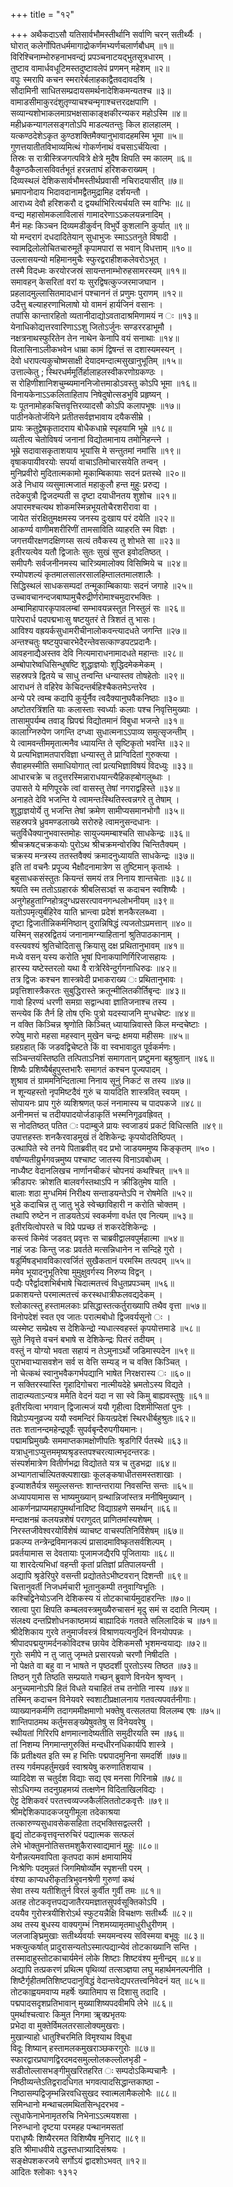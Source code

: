 +++
title = "१२"

+++
अथैकदाऽसौ यतिसार्वभौमस्तीर्थानि सर्वाणि चरन् सतीर्थ्यैः ।  
घोरात् कलेर्गोपितधर्ममागाद्रोकर्णमभ्यर्णचलार्णबौधम् ॥१॥  
विरिश्चिनाम्भोरुहनाभवन्द्यं प्रपञ्चनाटयद्भुतसूत्रधारम् ।  
तुष्टाव वामार्धवधूटिमस्तदुष्टावलेपं प्रणमन् महेशम् ॥२॥  
वपुः स्मरापि कचन स्मरारेर्बलाहकाद्वैतवदावदश्रि ।  
सौदामिनी साधितसम्प्रदायसमर्थनादेशिकमन्यतश्च ॥३॥  
वामाडसीमाकुरदंशुतृण्याचश्चन्मृगाश्चत्तरदक्षपाणि ।  
सव्यान्यशोभाकलमाग्रभक्षसाकाङ्क्षकीरन्यकर महोऽस्मि ॥४॥  
महीध्रकन्यागलसङ्गतोऽपि माडल्यतन्तुः किल हालहालम् ।  
यत्कण्ठदेशेऽकृत कुण्ठशक्तिमैक्यानुभावादहमस्मि भूमा ॥५॥  
गुणत्तयातीतविभाव्यमित्थं गोकर्णनाथं वचसाऽर्चयित्वा ।  
तिस्रः स रात्रीस्त्रिजगत्पवित्रे क्षेत्रे मुदैष क्षिपति स्म कालम् ॥६॥  
वैकुण्ठकैलासविवर्तभूतं हरन्नताघं हरिशकराख्यम् ।  
दिव्यस्थलं देशिकसार्वभौमस्तीर्थप्रवासी नचिरादयासीत् ॥७॥  
भ्रमापनोदाय भिदावदानामद्वैतमुद्रामिह दर्शयन्तौ ।  
आराध्य देवौ हरिशकरौ द द्वयर्थाभिरित्यर्चयति स्म वाग्भिः ॥८॥  
वन्द्य महासोमकलाविलासं गामादरेणाऽऽकलयन्ननादिम् ।  
मैनं महः किञ्चन दिव्यमडीकुर्वन् विभुर्पे कुशलानि कुर्यात् ॥९॥  
यो मन्दरागं दधदादितेयान् सुधाभुजः स्माऽऽतनुते विषादी ।  
स्वामद्रिलोलोचितचारुमूर्ते कृपामपारां स भवान् विधत्ताम् ॥१०॥  
उल्लासयन्यो महिमानमुचैः स्फुरद्वराहीशकलेवरोऽभूत् ।  
तस्मै विदध्मः करयोरजस्रं सायन्तनाम्भोरुहसामरस्यम् ॥११॥  
समावहन् केसरितां वरां यः सुरद्विषत्कुज्जरमाजघान ।  
प्रहलादमुल्लासितमादधानं पश्चाननं तं प्रणुमः पुराणम् ॥१२॥  
उदैत्तु बल्याहरणाभिलाषो यो वामनं हार्यजिनं वसानः ।  
तपांसि कान्तारहितो व्यतानीदाद्योऽवतादाश्रमिणामयं न ः ॥१३॥  
येनाधिकोद्यत्तरवारिणाऽऽशु जितोऽर्जुनः सण्डररडाभूमौ ।  
नक्षत्रनाथस्फुरितेन तेन नाथेन केनापि वयं सनाथाः ॥१४॥  
विलासिनाऽलीकभवेन धाम्रा कामं द्विषन्तं स दशास्यमस्यन् ।  
देवो धरापत्यकुचोष्मसाक्षी देयादमन्दात्मसुखानुभूतिम् ॥१५॥  
उत्ताल्केतु ; स्थिरधर्ममूर्तिर्हालाहलस्वीकरणोग्रकण्ठः ।  
स रोहिणीशानिशचुम्ब्यमाननिजोत्तमाडोऽवस्तु कोऽपि भूमा ॥१६॥  
विनायकेनाऽऽकलिताहिताप निषेदुषोत्सडभुवि प्रहृष्यन् ।  
यः पूतनामोहकचित्तवृत्तिरव्यादसौ कोऽपि कलापभूषः ॥१७॥  
पाठीनकेतोर्जयिने प्रतीतसर्वज्ञभावाय दयैकसीम्रे ।  
प्रायः क्रतुद्वेषकृतादराय बोधैकधाम्रे स्पृहयामि भूम्रे ॥१८॥  
व्यतीत्य चेतोविषयं जनानां विद्योतमानाय तमोनिहन्त्ने ।  
भूम्रे सदावासकृताशयाय भूयांसि मे सन्तुतमां नमांसि ॥१९॥  
वृषाकपायीवरयोः सपर्या वाचाऽतिमोचारसयेति तन्वन् ।  
मुनिप्रवीरो मुदितात्मकामो मूकाम्बिकायाः सदनं प्रतस्थे ॥२०॥  
अडे निधाय व्यसुमात्मजातं महाकुलौ हन्त मुहुः प्ररुद्य ।  
तदेकपुत्रौ द्विजदम्पती स दृष्टा दयाधीनतय शुशोच ॥२१॥  
अपारमश्चत्यथ शोकमस्मिन्नभूयतोचैरशरीरावा वा ।  
जायेत संरक्षितुमक्षमस्य जनस्य दुःखाय परं दयेति ॥२२॥  
आकर्ण्य वाणीमशरीरिणीं तामसाविति व्याहरति स्म विज्ञः ।  
जगत्तयीरक्षणदक्षिणय्स सत्यं तवैकस्य तु शोभते सा ॥२३॥  
इतीरयत्येव यतौ द्विजातेः सुतः सुखं सुप्त इवोदतिष्ठत् ।  
समीपगैः सर्वजनीनमस्य चारित्र्यमालोक्य विसिष्मिये च ॥२४॥  
रम्योपशल्यं कृतमालसालरसालहिम्तालतमालशालैः ।  
सिद्धिस्थलं साधकसम्पदां तन्मूकाम्बिकायाः सदनं जगाहे ॥२५॥  
उच्चावचानन्दजबाष्पामुचैरुद्रीर्णरोमाश्चमुदारभक्तिः ।  
अम्बामिहापारकृपावलम्बां सम्भावयन्नस्तुत निस्तुलं सः ॥२६॥  
पारेपरार्ध पदपद्मभाःसु षष्टयुतरं ते त्रिशतं तु भासः।  
आविश्य वह्रयर्कसुधामरीचीनालोकवन्त्यादधते जगन्ति ॥२७॥  
अन्तश्चतुः षष्टयुपचारभेदैरन्तेवसत्काण्डपटप्रदानैः।  
आवहनाद्यैअस्तव देवि नित्यमाराधनामादधते महान्तः ॥२८॥  
अम्बोपारेष्वधिसिन्धुषष्टि शुद्धाज्ञयोः शुद्धिदमेकमेकम् ।  
सहस्रपत्रे द्वितये च साधु तन्वन्ति धन्यास्तव तोषहेतोः ॥२९॥  
आराधनं ते वहिरेव केचिदन्तर्बहिश्चैकतमेऽन्तरेव ।  
अन्ये परे त्वम्ब कदापि कुर्युर्नैव त्वदैक्यानुघवैकनिष्ठाः ॥३०॥  
अष्टोतरत्रिंशति याः कलास्ताः स्वर्ध्याः कलाः पश्च निवृत्तिमुख्याः ।  
तासामुपर्यम्ब तवाड् घ्रिपद्मं विद्योतमानं विबुधा भजन्ते ॥३१॥  
कालाग्निरुपेण जगन्ति दग्ध्वा सुधात्मनाऽऽपाव्य समुत्सृजन्तीम् ।  
ये त्वामवन्तीममृतात्मनैव ध्यायन्ति ते सृष्टिकृतो भवन्ति ॥३२॥  
ये प्रत्यभिज्ञामतपारविज्ञा धन्यास्तु ते प्राग्विदितां गुरुक्त्या ।  
सैवाहमस्मीति समाधियोगात् त्वां प्रत्यभिज्ञाविषयं विदध्युः ॥३३॥  
आधारचक्रे च तदुत्तरस्मिन्नाराधयान्त्यैहिकह्बोगलुब्धाः ।  
उपासते ये मणिपूरके त्वां वासस्तु तेषां नगराद्वहिस्ते ॥३४॥  
अनाहते देवि भजन्ति ये त्वामन्तःस्थितिस्त्वन्नगरे तु तेषाम् ।  
शुद्धाज्ञयोर्ये तु भजन्ति तेषां क्रमेण सामीप्यसमानभोगौ ॥३५॥  
सहस्रपत्रे ध्रुवमण्डलाख्ये सरोरुहे त्वामनुसन्दधानः ।  
चतुर्विधैक्यानुभवास्तमोहः सायुज्यमम्बाश्चति साधकेन्द्रः ॥३६॥  
श्रीचक्रषट्चक्रकयोः पुरोऽथ श्रीचक्रमन्वोरक्पि चिन्तितैक्यम् ।  
चक्रस्य मन्त्रस्य ततस्तवैक्यं क्रमादनुध्यायति साधकेन्द्रः ॥३७॥  
इति तां वचनैः प्रपूज्य भैक्षौदनामात्रेण स तुष्टिमान् कृतार्थः ।  
बहुसाधकसंस्तुतः कियन्तं समयं तत्र निनाय शान्तचेताः ॥३८॥  
श्रयति स्म ततोऽग्रहारकं श्रीबलिसञ्ज्ञं स कदाचन स्वशिष्यैः ।  
अनुगेहहुताग्निहोत्रदुग्धप्रसरत्पावनगन्धलोभनीयम् ॥३९॥  
यतोऽपमृत्युर्बहिरेव याति भ्रान्त्वा प्रदेशं शनकैरलब्ध्वा ।  
दृष्टा द्विजातीन्निकर्मनिष्ठान् दुरान्निषिद्धं त्यजतोऽप्रमत्तान् ॥४०॥  
यस्मिन् सहस्रद्वितयं जनानामग्न्याहितानां श्रुतिपाठकानाम् ।  
वस्त्यवश्यं श्रुतिचोदितासु क्रियासु दक्ष प्रथितानुभावम् ॥४१॥  
मध्ये वसन् यस्य करोति भूषां पिनाकपाणिर्गिरिजासहायः ।  
हारस्य यष्टेस्तरलो यथा वै रात्रेरिवेन्दुर्गगनाधिरुढः ॥४२॥  
तत्र द्विजः कश्चन शास्त्रवेदी प्रभाकराख्य ः प्रथितानुभावः ।  
प्रवृत्तिशास्त्रैकरतः सुबुद्धिरास्ते क्रतून्मीलितकीर्तिबृन्दः ॥४३॥  
गावो हिरण्यं धरणी समग्रा सद्वान्धवा ज्ञातिजनाश्च तस्य ।  
सन्त्येव किं तैर्न हि तोष एभिः पुत्रो यदस्याजनि मुग्धचेष्टः ॥४४॥  
न वक्ति किञ्चिन्न श्रृणोति किञ्चित् ध्यायान्निवास्ते किल मन्दचेष्टाः ।  
रुपेषु मारो महसा महस्वान् मुखेन चन्द्रः क्षमया महीसमः ॥४५॥  
ग्रहग्रहात् किं जडवद्विचेष्टते किं वा स्वभावादुत पूर्वकर्मणः।  
सञ्चिन्तयंस्तिष्ठति तत्पिताऽनिशं समागतान् प्रष्टुमना बहुश्रुतान् ॥४६॥  
शिष्यैः प्रशिष्यैर्बहुपुस्तभारैः समागतं कश्चन पूज्यपादम् ।  
शुश्राव तं ग्राममनिन्दितात्मा निनाय सूनुं निकटं स तस्य ॥४७॥  
न शून्यहस्तो नृपमिष्टदैवं गुरुं च यायदिति शास्त्रवित् स्वयम् ।  
सोपायनः प्राप गुरुं व्यशिश्रणत् फलं ननामास्य च पादपकजे ॥४८॥  
अनीनमत्तं च तदीयपादयोर्जडाकृतिं भस्मनिगूढवह्रिवत् ।  
स नोदतिष्ठत् पतित ः पदाम्बुजे प्रायः स्वजाडयं प्रकटं विधित्सति ॥४९॥  
उपात्तहस्तः शनकैरवाडमुखं तं देशिकेन्द्रः कृपयोदतिष्ठिपत् ।  
उत्थापिते स्वे तनये पिताब्रवीत् वद प्रभो जाडयममुष्य किङ्कृतम् ॥५०।  
वर्षाण्यतीय्रुर्भगवन्नमुष्य पश्चाष्ट जातस्य विनाऽवबोधम् ।  
नाध्यैष्ट वेदानलिखच नार्णानचीकरं चोपनयं कथश्चित् ॥५१॥  
क्रीडापरः क्रोशति बालवर्गस्तथाऽपि न क्रीडितुमेष याति ।  
बालाः शठा मुग्धमिमं निरीक्ष्य सन्ताडयन्तेऽपि न रोषमेति ॥५२॥  
भुडे कदाचिन्न तु जातु भुडे स्वेच्छाविहारी न करोति चोक्तम् ।  
तथापि रुष्टेन न ताडयतेऽयं स्वकर्मणा वर्धत एव नित्यम् ॥५३॥  
इतीरयित्वोपरते च विप्रे पप्रच्छ तं शकरदेशिकेन्द्रः ।  
कस्त्वं किमेवं जडवत् प्रवृत्तः स चाब्रवीद्वालवपुर्महात्मा ॥५४॥  
नाहं जडः किन्तु जडः प्रवर्तते मत्सन्निधानेन न सन्दिहे गुरो ।  
षडूर्मिषड्भावविकारवर्जितं सुखैकतानं परमस्मि तत्पदम् ॥५५॥  
ममेव भूयादनुभूतिरेषा मुमुक्षुवर्गस्य निरुप्य विद्वन् ।  
पद्यैः परैर्द्वादशभिर्बभाषे चिदात्मतत्त्वं विधुतप्रपञ्चम् ॥५६॥  
प्रकाशयन्ते परमात्मतत्त्वं करस्थधात्रीफलवद्यदेकम् ।  
श्लोकात्स्तु हस्तामलकाः प्रसिद्धास्तत्कर्तुराख्यापि तथैव वृत्ता ॥५७॥  
विनोपदेशं स्वत एव जातः परात्मबोधो द्विजवर्यसूनो ः ।  
व्यस्मेष्ट सम्प्रेक्ष्य स देशिकेन्द्रो न्यधात्स्वहस्तं कृपयोत्तमाडे ॥५८॥  
सुते निवृत्ते वचनं बभाषे स देशिकेन्द्रः पितरं तदीयम् ।  
वस्तुं न योग्यो भवता सहायं न तेऽमुनाऽर्थो जडिमास्पदेन ॥५९॥  
पुराभवाभ्यासवशेन सर्व स वेत्ति सम्यड् न च वक्ति किञ्चित् ।  
नो चेत्कथं स्वानुभवैकगर्भपद्यानि भाषेत निरक्षरास्य ः ॥६०॥  
न सक्तिरस्यास्ति गॄहादिगोचरा नात्मीयदेहे भ्रमतोऽस्य विद्यते ।  
तादात्म्यताऽन्यत्र ममेति वेदनं यदा न सा स्वे किमु बाह्यवस्तुषुः ॥६१॥  
इतीरयित्वा भगवान् द्विजात्मजं ययौ गृहीत्वा दिशमीप्सितां पुनः ।  
विप्रोऽप्यनुव्रज्य ययौ स्वमन्दिरं कियत्प्रदेशं स्थिरधीर्बहुश्रुतः॥६२॥  
ततः शतानन्दमहेन्द्रपूर्वैः सुपर्वबृन्दैरुपगीयमानः।  
पद्मामघ्रिमुख्यैः सममाप्तकामक्षोणीपतिः श्रृडगिरिं र्पतस्थे ॥६३॥  
यत्राधुनाऽप्युत्तममृष्यश्रृडस्तपश्चरत्यात्मभृदन्तरडः।  
संस्पर्शमात्रेण वितीर्णभद्रा विद्योतते यत्र च तुडभद्रा ॥६४॥  
अभ्यागतार्चाल्पितक्ल्पशाखाः कूलङ्कषाधीतसमस्तशाखाः ।  
इज्याशतैर्यत्र समुल्लसन्तः शान्तन्तराया निवसन्ति सन्तः ॥६५॥  
अध्यापयामास स भाष्यमुख्यान् ग्रन्थान्निजांस्तत्र मनीषिमुख्यान् ।  
आकर्णनप्राप्यमहापुमर्थानादिष्ट विद्याग्रहणे समर्थान् ॥६६॥  
मन्दाक्षनम्रं कलयन्नशेषं पराणुदत् प्राणितमांस्यशेषम् ।  
निरस्तजीवेश्वरयोर्विशेषं व्याचष्ट वाचस्पतिनिर्विशेषम् ॥६७॥  
प्रकल्प्य तन्त्रेन्द्रविमानकल्पं प्रासादमाविष्कृतसर्वशिल्पम् ।  
प्रवर्तयामास स देवतायाः पूजामजद्यैरपि पूजितायाः ॥६८॥  
या शारदेत्यभिधां वहन्ती कृतां प्रतिज्ञां प्रतिपालयन्ती ।  
अद्यापि श्रृडेरिपुरे वसन्ती प्रद्योततेऽभीष्टवरान् दिशन्ती ॥६९॥  
चित्तानुवर्ती निजधर्मचारी भूतानुकम्पी तनुवाग्विभूतिः ।  
कश्चिद्विनेयोऽजनि देशिकस्य यं तोटकाचार्यमुदाहरन्तिः ॥७०॥  
स्रात्वा पुरा क्षिपति कम्बलवस्त्रमुख्यैरुचासनं मृदु समं स ददाति नित्यम् ।  
संलक्ष्य दन्तप्रिशोधनकाष्ठमग्र्यं बाह्यादिकं गतवते सलिलादिकं च ॥७१॥  
श्रीदेशिकाय गुरवे तनुमार्जवस्त्रं विश्राणयत्यनुदिनं विनयोपपन्नः ।  
श्रीपादपद्मयुगमर्दनकोविदश्च छायेव देशिकमसौ भृशमन्वयाद्यः ॥७२॥  
गुरोः समीपे न तु जातु जृम्भते प्रसारयन्नो चरणौ निषीदति ।  
नो पेक्षते वा बहु वा न भाषते न पृष्ठदर्शी पुरतोऽस्य तिष्ठत ॥७३॥  
तिष्ठन् गुरौ तिष्ठति सम्प्रयाते गच्छन् ब्रुवाणे विनयेन श्रृण्वन् ।  
अनुच्यमानोऽपि हितं विधते यचाहितं तच तनोति नास्य ॥७४॥  
तस्मिन् कदाचन विनेयवरे स्वशाटीप्रक्षालनाय गतवत्यपवर्तनीगाः।  
व्याख्यानकर्मणि तदागममीक्षमाणो भक्तेषु वत्सलतया विललम्ब एषः ॥७५॥  
शान्तिपाठमथ कर्तुमसङ्ख्येषुवतेषु स विनेयवरेषु ।  
स्थीयतां गिरिरपि क्षणमात्नादेष्यतीति समुदीरयति स्म ॥७६॥  
तां निशम्य निगमान्तगुरुक्तिं मन्दधीरनधिकार्यपि शास्त्रे ।  
किं प्रतीक्ष्यत इति स्म ह भित्तिः पद्मपादमुनिना समदर्शि ॥७७॥  
तस्य गर्वमपहर्तुमखर्व स्वाश्रयेषु करुणातिशयाच ।  
व्यादिदेश स चतुर्दश विद्याः सद्य एव मनसा गिरिनाम्रे ॥७८॥  
सोऽधिगम्य तदनुग्रहमग्र्यं तत्क्षणेन विदिताखिलविद्यः ।  
ऐट्ट देशिकवरं परतत्त्वव्यज्जकैर्ललिततोटकवृत्तैः ॥७९॥  
श्रीमद्देशिकपादकजयुगीमूला तदेकाश्रया  
तत्कारुण्यसुधावसेकसहिता तद्भक्तिसद्वल्लरी ।  
हॄद्यं तोटकवृत्तवृन्तरुचिरं पद्यात्मक सत्फलं  
लेभे भोक्तुमनोतिसत्तमशुकैरास्वाद्यमानं मुहुः ॥८०॥  
येनौन्नत्यमवापिता कृतपदा कामं क्षमायामियं  
निःश्रेणिः पदमुन्नतं जिगमिषोर्व्योम स्पृशन्ती परम् ।  
वंश्या काप्यधरीकृतत्रिभुवनश्रेणी गुरुणां कथं  
सेवा तस्य यतीशितुर्न विरलं कुर्वीत गुर्वी तमः ॥८१॥  
अतह तोटकवृत्तपद्यजातैरयमज्ञातसुपर्वसूक्तिकोऽपि ।  
दययैव गुरोस्त्रयीशिरोऽर्थ स्फुटयन्नैक्षि विचक्षणः सतीर्थ्यैः ॥८२॥  
अथ तस्य बुधस्य वाक्यगुम्भं निशमय्यामृतमाधुरीधुरीणम् ।  
जलजाङ्घ्रिमुखाः सतीर्थ्यवर्याः स्मयमन्वस्य सविस्मया बभूवुः ॥८३॥  
भक्त्युत्कर्षात् प्रादुरासन्यतोऽस्मात्पद्यान्येवं तोटकाख्यानि सन्ति ।  
तस्मादाहुस्तोटकाचार्यमेनं लोके शिष्टाः शिष्टवंश्य मुनीन्द्रम् ॥८४॥  
अद्यापि तत्प्रकरणं प्रथित्म पृथिव्यां तत्सञ्ज्ञया लघु महार्थमनल्पनीति ।  
शिष्टैर्गृहीतमतिशिष्टपदानुविद्धं वेदान्तवेद्यपरतत्त्वनिवेदनं यत् ॥८५॥  
तोटकाह्वयमवाप्य महर्षेः ख्यातिमाप स दिशासु तदादि ।  
पद्मपादसदृशप्रतिभावान् मुख्याशिष्यपदवीमपि लेभे ॥८६॥  
पुमर्थाश्चत्वारः किमुत निगमा ॠक्प्रभृतयः  
प्रभेदा वा मुक्तेर्विमलतरसालोक्यमुखराः।  
मुखान्याहो धातुश्चिरमिति विमृश्याथ विबुधा  
विदूः शिष्यान् हस्तामलकमुखराञ्छकरगुरोः ॥८७॥  
स्फारद्वारप्रघाणद्विरदमदसमुल्लोलकल्लोलभृडी -  
सडीतोल्लासभङ्गीमुखरितहरित ः सम्पदोऽकिम्पचानैः ।  
निष्ठीव्यन्तेऽतिद्वरादधिगत भगवत्पादसिद्धान्तकाष्ठा -  
निष्ठासम्पद्विजृम्भन्निरवधिसुखद स्वात्मलामैकलोभैः ॥८८॥  
समिन्धानो मन्थाचलमथितसिन्धृदरभव -  
त्सुधाफेनाभेनामृतरुचि निभेनाऽऽत्मयशसा ।  
निरुन्धानो दृष्टया परमहह पन्थानमसतां  
पराधृष्यैः शिष्यैररमत विशिष्यैष मुनिराट् ॥८९॥  
इति श्रीमाधवीये तद्धस्तधात्र्यादिसंश्रयः ।  
सङ्क्षेपशकरजये सर्गोऽयं द्वादशोऽभवत् ॥१२॥  
आदितः श्लोकाः १३१२  
    
